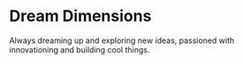 # Dream Dimensions

Always dreaming up and exploring new ideas, passioned with<br>
innovationing and building cool things.
